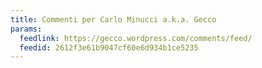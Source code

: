 ```yaml
---
title: Commenti per Carlo Minucci a.k.a. Gecco
params:
  feedlink: https://gecco.wordpress.com/comments/feed/
  feedid: 2612f3e61b9047cf60e6d934b1ce5235
---
```


